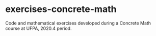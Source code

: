 # exercises-concrete-math
Code and mathematical exercises developed during a Concrete Math course at UFPA, 2020.4 period.
